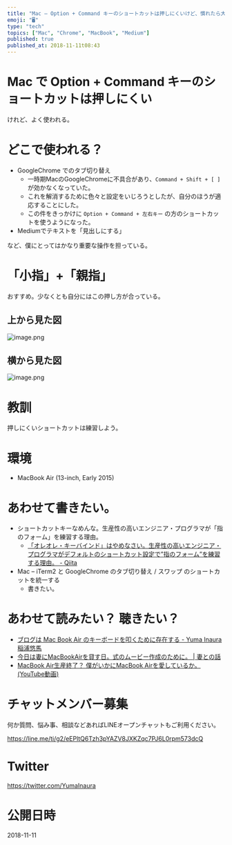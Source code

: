 ```yaml
---
title: "Mac – Option + Command キーのショートカットは押しにくいけど、慣れたら大丈夫。親指+小指で指のフォームの練習をしてみよ"
emoji: "🖥"
type: "tech"
topics: ["Mac", "Chrome", "MacBook", "Medium"]
published: true
published_at: 2018-11-11t08:43
---
```


# Mac で Option + Command キーのショートカットは押しにくい

けれど、よく使われる。

# どこで使われる？

- GoogleChrome でのタブ切り替え
  - 一時期MacのGoogleChromeに不具合があり、`Command + Shift + [ ]`が効かなくなっていた。
  - これを解消するために色々と設定をいじろうとしたが、自分のほうが適応することにした。
  - この件をきっかけに `Option + Command + 左右キー` の方のショートカットを使うようになった。
- Mediumでテキストを「見出しにする」

など、僕にとってはかなり重要な操作を担っている。

# 「小指」+「親指」

おすすめ。少なくとも自分にはこの押し方が合っている。

## 上から見た図

![image.png](https://qiita-image-store.s3.amazonaws.com/0/89618/fe7b7780-1514-425f-0dca-8fc24b9a84d1.png)

## 横から見た図

![image.png](https://qiita-image-store.s3.amazonaws.com/0/89618/29f9d7c7-7f21-c6d1-a34a-f8fb2d4c4af2.png)


# 教訓

押しにくいショートカットは練習しよう。

# 環境

- MacBook Air (13-inch, Early 2015)

# あわせて書きたい。

- ショートカットキーなめんな。生産性の高いエンジニア・プログラマが「指のフォーム」を練習する理由。
  - [「オレオレ・キーバインド」はやめなさい。生産性の高いエンジニア・プログラマがデフォルトのショートカット設定で”指のフォーム”を練習する理由。 - Qiita](https://qiita.com/YumaInaura/items/7e0391e04425033839b6)
- Mac – iTerm2 と GoogleChrome のタブ切り替え / スワップ のショートカットを統一する
  - 書きたい。
 
# あわせて読みたい？ 聴きたい？

- [ブログは Mac Book Air のキーボードを叩くために存在する - Yuma Inaura 稲浦悠馬](http://yumainaura.hateblo.jp/entry/2017/04/20/090737)
- [今日は妻にMacBookAirを貸す日。式のムービー作成のために。 | 妻との話](http://wifeandme.net/%E4%BB%8A%E6%97%A5%E3%81%AF%E5%A6%BB%E3%81%ABmacbookair%E3%82%92%E8%B2%B8%E3%81%99%E6%97%A5%E3%80%82%E5%BC%8F%E3%81%AE%E3%83%A0%E3%83%BC%E3%83%93%E3%83%BC%E4%BD%9C%E6%88%90%E3%81%AE%E3%81%9F%E3%82%81/)
- [MacBook Air生産終了？ 僕がいかにMacBook Airを愛しているか。(YouTube動画)](https://www.youtube.com/watch?v=xe-s0B9HklM)








<!-- Update From Qiita API -->

# チャットメンバー募集


何か質問、悩み事、相談などあればLINEオープンチャットもご利用ください。

https://line.me/ti/g2/eEPltQ6Tzh3pYAZV8JXKZqc7PJ6L0rpm573dcQ





# Twitter


https://twitter.com/YumaInaura


<!-- Update From Qiita API -->



# 公開日時

2018-11-11
